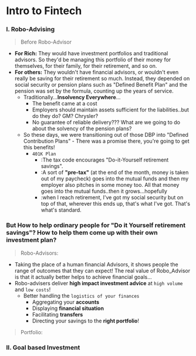 # Intro to Fintech

### I. Robo-Advising
> Before Robo-Advisor
 - __For Rich:__ They would have investment portfolios and traditional advisors. So they'd be managing this portfolio of their money for themselves, for their family, for their retirement, and so on.
 - __For others:__ They wouldn't have financial advisors, or wouldn't even really be saving for their retirement so much. Instead, they depended on social security or pension plans such as "Defined Benefit Plan" and the pension was set by the formula, counting up the years of service.
   - Traditionally...**Insolvency Everywhere**...
     - The benefit came at a cost
     - Employers should maintain assets sufficient for the liabilities..but do they do? GM? Chrysler? 
     - No guarantee of reliable delivery??? What are we going to do about the solvency of the pension plans? 
   - So these days, we were transitioning out of those DBP into "Defined Contribution Plans" - There was a promise there, you're going to get this benefits!
     - `401K Plan`
       - :The tax code encourages "Do-it-Yourself retirement savings".
       - :A sort of **"pre-tax"** (at the end of the month, money is taken out of my paycheck) goes into the mutual funds and then my employer also pitches in some money too. All that money goes into the mutual funds..then it grows...hopefully
       - :when I reach retirement, I've got my social security but on top of that, wherever this ends up, that's what I've got. That's what's standard.

### But How to help ordinary people for "Do it Yourself retirement savings"? How to help them come up with their own investment plan?
> Robo-Advisors:  
 - Taking the place of a human financial Advisors, it shows people the range of outcomes that they can expect! The real value of Robo_Advisor is that it actually better helps to achieve financial goals...
 - Robo-advisers deliver **high impact investment advice** at `high volume` and `low costs`!
   - Better handling the `logistics of your finances`
     - Aggregating your **accounts**
     - Displaying **financial situation**
     - Facilitating **transfers**
     - Directing your savings to the **right portfolio**!
> Portfolio:







### II. Goal based Investment










































